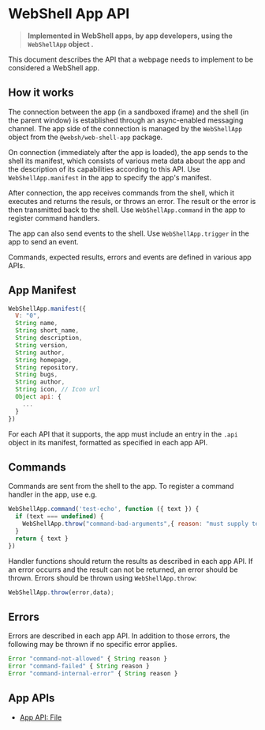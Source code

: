 # WebShell App API

> **Implemented in WebShell apps, by app developers, using the `WebShellApp` object .**

This document describes the API that a webpage needs to implement to be considered a WebShell app. 

## How it works

The connection between the app (in a sandboxed iframe) and the shell (in the parent window) is established through an async-enabled
messaging channel. The app side of the connection is managed by the `WebShellApp` object from the `@websh/web-shell-app` package.

On connection (immediately after the app is loaded), the app sends  to the shell its manifest, which consists of various meta data about the app and the description of its capabilities according to this API. Use `WebShellApp.manifest` in the app to specify the app's manifest.

After connection, the app receives commands from the shell, which it executes and returns the resuls, or throws an error. The result or the error is then transmitted back to the shell. Use `WebShellApp.command` in the app to register command handlers.

The app can also send events to the shell. Use `WebShellApp.trigger` in the app to send an event.

Commands, expected results, errors and events are defined in various app APIs. 

## App Manifest

````js
WebShellApp.manifest({
  V: "0",
  String name, 
  String short_name,
  String description,
  String version,
  String author,
  String homepage,
  String repository,
  String bugs,
  String author,
  String icon, // Icon url
  Object api: {
    ...
  }
})
````
For each API that it supports, the app must include an entry in the `.api` object in its manifest, formatted as specified in each app API.
## Commands

Commands are sent from the shell to the app. To register a command handler in the app, use e.g.
````js
WebShellApp.command('test-echo', function ({ text }) {
  if (text === undefined) {
    WebShellApp.throw("command-bad-arguments",{ reason: "must supply text" });
  }
  return { text }
})
````
Handler functions should return the results as described in each app API. If an error occurrs and the result can not be returned, an error should be thrown. Errors should be thrown using `WebShellApp.throw`:
````js
WebShellApp.throw(error,data);
````
## Errors
Errors are described in each app API. In addition to those errors, the following may be thrown if no specific error applies.

````js
Error "command-not-allowed" { String reason }
Error "command-failed" { String reason }
Error "command-internal-error" { String reason }
````

## App APIs
* [App API: File](app-api-file)